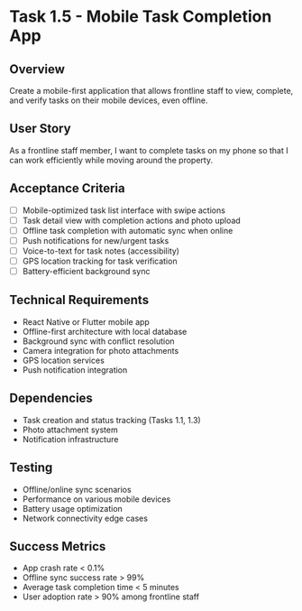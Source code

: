 # Task 1.5 - Mobile Task Completion App

## Overview
Create a mobile-first application that allows frontline staff to view, complete, and verify tasks on their mobile devices, even offline.

## User Story
As a frontline staff member, I want to complete tasks on my phone so that I can work efficiently while moving around the property.

## Acceptance Criteria
- [ ] Mobile-optimized task list interface with swipe actions
- [ ] Task detail view with completion actions and photo upload
- [ ] Offline task completion with automatic sync when online
- [ ] Push notifications for new/urgent tasks
- [ ] Voice-to-text for task notes (accessibility)
- [ ] GPS location tracking for task verification
- [ ] Battery-efficient background sync

## Technical Requirements
- React Native or Flutter mobile app
- Offline-first architecture with local database
- Background sync with conflict resolution
- Camera integration for photo attachments
- GPS location services
- Push notification integration

## Dependencies
- Task creation and status tracking (Tasks 1.1, 1.3)
- Photo attachment system
- Notification infrastructure

## Testing
- Offline/online sync scenarios
- Performance on various mobile devices
- Battery usage optimization
- Network connectivity edge cases

## Success Metrics
- App crash rate < 0.1%
- Offline sync success rate > 99%
- Average task completion time < 5 minutes
- User adoption rate > 90% among frontline staff